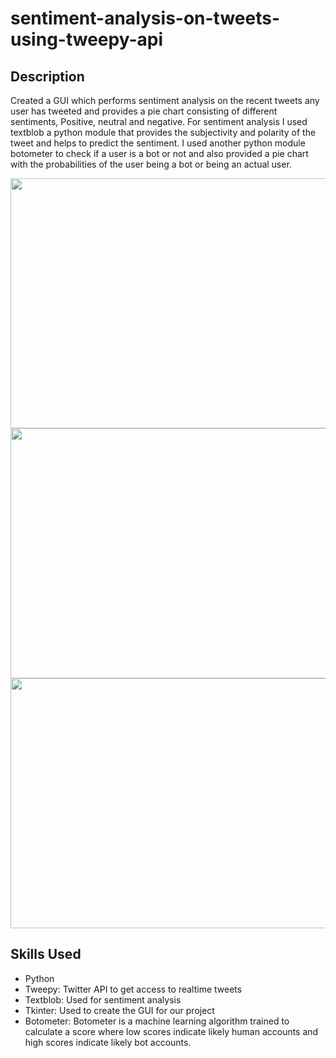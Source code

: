 # sentiment-analysis-on-tweets-using-tweepy-api

## Description
Created a GUI which performs sentiment analysis on the recent tweets any user has tweeted and provides a pie chart consisting of different sentiments, Positive, neutral and negative. For sentiment analysis I used textblob a python module that provides the subjectivity and polarity of the tweet and helps to predict the sentiment. I used another python module botometer to check if a user is a bot or not and also provided a pie chart with the probabilities of the user being a bot or being an actual user. 

<img src='https://user-images.githubusercontent.com/68121380/202853821-56846e0e-df8f-42a7-a787-6db03aa6d2ed.jpg' width='700' height='400'>
<img src='https://user-images.githubusercontent.com/68121380/202853817-beb5b62a-5f4e-4393-9a74-10341ac946e5.jpg' width='700' height='400'>
<img src='https://user-images.githubusercontent.com/68121380/202853950-5bd2c725-b88e-46f8-8542-1b731180194b.jpg' width='700' height='400'>

## Skills Used
- Python
- Tweepy: Twitter API to get access to realtime tweets
- Textblob: Used for sentiment analysis
- Tkinter: Used to create the GUI for our project
- Botometer: Botometer is a machine learning algorithm trained to calculate a score where low scores indicate likely human accounts and high scores indicate likely bot accounts.
